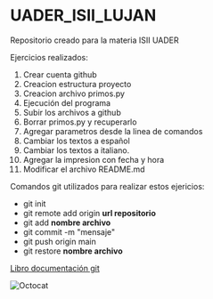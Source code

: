 # UADER_ISII_LUJAN
Repositorio creado para la materia ISII UADER

Ejercicios realizados:
1. Crear cuenta github
2. Creacion estructura proyecto
3. Creacion archivo primos.py
4. Ejecución del programa
5. Subir los archivos a github
6. Borrar primos.py y recuperarlo
7. Agregar parametros desde la linea de comandos
8. Cambiar los textos a español
9. Cambiar los textos a italiano.
10. Agregar la impresion con fecha y hora
11. Modificar el archivo README.md

Comandos git utilizados para realizar estos ejericios:
- git init
- git remote add origin **url repositorio**
- git add **nombre archivo**
- git commit -m "mensaje"
- git push origin main
- git restore **nombre archivo**

[Libro documentación git](https://git-scm.com/book/en/v2)

![Octocat](https://avatars.githubusercontent.com/u/583231?v=4)


